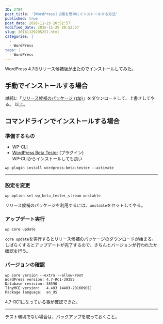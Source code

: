 ```yaml
---
ID: 2784
post_title: '[WordPress] β版を簡単にインストールする方法'
published: true
post_date: 2016-11-29 20:52:57
modified_date: 2016-11-29 20:52:57
slug: 20161129205257.html
categories: |
  -
  - WordPress
tags: |
  - WordPress
---
```

WordPress 4.7のリリース候補版が出たのでインストールしてみた。
<!--more-->
## 手動でインストールする場合
単純に「<a href="https://wordpress.org/wordpress-4.7-RC1.zip">リリース候補のパッケージ (zip)</a>」をダウンロードして、上書きしてやる。
以上。

## コマンドラインでインストールする場合
### 準備するもの

* WP-CLI
* <a href="https://wordpress.org/plugins/wordpress-beta-tester/">WordPress Beta Tester</a> (プラグイン)  
WP-CLIからインストールしても良い

<pre class="command-line language-bash" data-user="root" data-host="localhost" data-output="2"><code>wp plugin install wordpress-beta-tester --activate</code></pre>

---

### 設定を変更
<pre class="command-line language-bash" data-user="root" data-host="localhost" data-output="2"><code>wp option set wp_beta_tester_stream unstable</code></pre>

リリース候補のパッケージを利用するには、`unstable`をセットしてやる。

### アップデート実行
<pre class="command-line language-bash" data-user="root" data-host="localhost" data-output="2"><code>wp core update</code></pre>

`core update`を実行するとリリース候補のパッケージのダウンロードが始まる。しばらくするとアップデートが完了するので、きちんとバージョンが行われたか確認を行う。

### バージョンの確認

<pre class="command-line language-bash" data-user="root" data-host="localhost" data-output="2-5"><code>wp core version --extra --allow-root
WordPress version: 4.7-RC1-39355
Database revision: 38590
TinyMCE version:   4.403 (4403-20160901)
Package language:  en_US</code></pre>

4.7-RC1になっている事が確認できた。


---
テスト環境でない場合は、バックアップを取っておくこと。